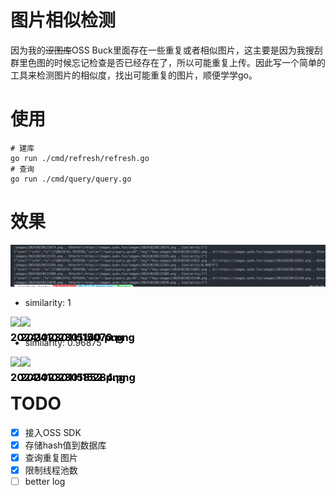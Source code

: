 # 图片相似检测

因为我的~~涩图库~~OSS Buck里面存在一些重复或者相似图片，这主要是因为我搜刮群里色图的时候忘记检查是否已经存在了，所以可能重复上传。因此写一个简单的工具来检测图片的相似度，找出可能重复的图片，顺便学学go。

# 使用

```shell
# 建库
go run ./cmd/refresh/refresh.go
# 查询
go run ./cmd/query/query.go
```

# 效果
![result](./assets/result.png)


- similarity: 1
<div style="display: flex">
  <div>
    <h3 style="position: absolute;color: black;">202410230115140.png</h3>
    <img src="https://images.qxdn.fun/images/202410230115140.png" />
  </div>
  <div>
    <h3 style="position: absolute;color: black;">202410230115070.png</h3>
    <img src="https://images.qxdn.fun/images/202410230115070.png" />
  </div>
</div>

- similarity: 0.96875
<div style="display: flex">
  <div>
    <h3 style="position: absolute;color: black;">202410230115852.png</h3>
    <img src="https://images.qxdn.fun/images/202410230115852.png" />
  </div>
  <div>
    <h3 style="position: absolute;color: black;">202410230115284.png</h3>
    <img src="https://images.qxdn.fun/images/202410230115284.png" />
  </div>
</div>



# TODO

- [x] 接入OSS SDK
- [x] 存储hash值到数据库
- [x] 查询重复图片
- [x] 限制线程池数
- [ ] better log
